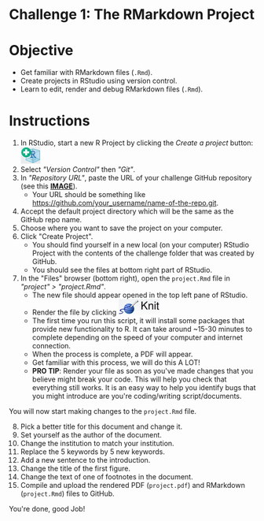 # Challenge 1: The RMarkdown Project

# Objective
- Get familiar with RMarkdown files (`.Rmd`).
- Create projects in RStudio using version control.
- Learn to edit, render and debug RMarkdown files (`.Rmd`).

# Instructions

1. In RStudio, start a new R Project by clicking the *Create a project* button: ![Create a project](../imgs/rstudio_proj.png?raw=true "Create a project")
2. Select *"Version Control"* then *"Git"*.
3. In *"Repository URL"*, paste the URL of your challenge GitHub repository (see this [**IMAGE**](https://www.howtogeek.com/wp-content/uploads/2019/12/Copy-repo-URL-to-clipboard.png.pagespeed.ce.OoaKTWf-H_.png)).
    - Your URL should be something like https://github.com/your_username/name-of-the-repo.git.
4. Accept the default project directory which will be the same as the GitHub repo name.
5. Choose where you want to save the project on your computer.
6. Click "Create Project".
    - You should find yourself in a new local (on your computer) RStudio Project with the contents of the challenge folder that was created by GitHub.
    - You should see the files at bottom right part of RStudio.
7. In the "Files" browser (bottom right), open the `project.Rmd` file in *"project" > "project.Rmd"*.
    - The new file should appear opened in the top left pane of RStudio.
    - Render the file by clicking ![Knit the document](../imgs/rstudio_knit.png?raw=true "Knit the document")
    - The first time you run this script, it will install some packages that provide new functionality to R. It can take around ~15-30 minutes to complete depending on the speed of your computer and internet connection.
    - When the process is complete, a PDF will appear.
    - Get familiar with this process, we will do this A LOT!
    - **PRO TIP**: Render your file as soon as you've made changes that you believe might break your code. This will help you check that everything still works. It is an easy way to help you identify bugs that you might introduce are you're coding/writing script/documents.

You will now start making changes to the `project.Rmd` file.

8. Pick a better title for this document and change it.
9. Set yourself as the author of the document.
10. Change the institution to match your institution.
11. Replace the 5 keywords by 5 new keywords.
12. Add a new sentence to the introduction.
13. Change the title of the first figure.
14. Change the text of one of footnotes in the document.
15. Compile and upload the rendered PDF (`project.pdf`) and RMarkdown (`project.Rmd`) files to GitHub.

You're done, good Job!

